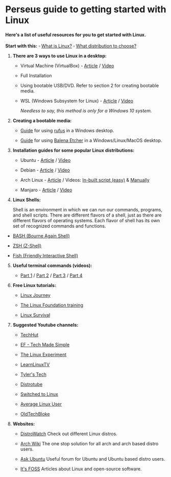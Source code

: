 # Perseus guide to getting started with Linux

#### Here's a list of useful resources for you to get started with Linux.

**Start with this:**
▫ [What is Linux?](https://www.youtube.com/watch?v=6gqLWTSz6ck)
▫ [What distribution to choose?](https://distrochooser.de/en)

1. **There are 3 ways to use Linux in a desktop:**
   
   - Virtual Machine (VirtualBox) - [Article](https://www.addictivetips.com/ubuntu-linux-tips/set-up-linux-virtual-machine-on-windows/) / [Video](https://www.youtube.com/watch?v=lzRMYTf6X2o)
   
   - Full Installation
   
   - Using bootable USB/DVD. Refer to section 2 for creating bootable media.
   
   - WSL (Windows Subsystem for Linux) - [Article](https://christitus.com/wsl2/) / [Video](https://youtu.be/VUW2pIjDpEk)
     
     *Needless to say, this method is only for a Windows 10 system.*

2. **Creating a bootable media:**
   
   - [Guide](https://fossbytes.com/create-bootable-usb-media-rufus-install-windows-linux/) for using [rufus](https://rufus.ie/) in a Windows desktop.
   
   - [Guide](https://wiki.recalbox.com/en/tutorials/utilities/write-an-image/balena-etcher) for using [Balena Etcher](https://www.balena.io/etcher/) in a Windows/Linux/MacOS desktop. 

3. **Installation guides for some popular Linux distributions:**
   - Ubuntu - [Article](https://ubuntu.com/tutorials/install-ubuntu-desktop#1-overview) / [Video](https://www.youtube.com/watch?v=f_8cD4HFvhc)

   - Debian - [Article](https://www.debian.org/releases/stable/installmanual) / [Video](https://www.youtube.com/watch?v=P4J_99cS7Bg)

   - Arch Linux - [Article](https://arch.d3sox.me/) / Videos: [In-built script (easy)](https://www.youtube.com/watch?v=leQbSsu-7F4) & [Manually](https://www.youtube.com/watch?v=PQgyW10xD8s&t=8s)

   - Manjaro -  [Article](https://itsfoss.com/install-manjaro-linux/) / [Video](https://www.youtube.com/watch?v=dlPw4WtMMZ8)
4. **Linux Shells:**

   Shell is an environment in which we can run our commands, programs, and shell scripts. There are different flavors of a shell, just as there are different flavors of operating systems. Each flavor of shell has its own set of recognized commands and functions.

- [BASH (Bourne Again Shell)](https://opensource.com/resources/what-bash)

- [ZSH (Z-Shell)](https://opensource.com/article/19/9/getting-started-zsh)

- [Fish (Friendly Interactive Shell)](https://fishshell.com/docs/current/index.html)
5. **Useful terminal commands (videos):**
   
   - [Part 1](https://youtu.be/7pBFbROYYdg) / [Part 2](https://youtu.be/ZsLg7eLkYbs) / [Part 3](https://youtu.be/JyZhYr-2uZ4) / [Part 4](https://youtu.be/s2bsE7MJTQg)

6. **Free Linux tutorials:**
   - [Linux Journey](https://linuxjourney.com/)
   
   - [The Linux Foundation training](https://training.linuxfoundation.org/resources/?_sft_content_type=free-course)
   
   - [Linux Survival](https://linuxsurvival.com/linux-tutorial-introduction/)



7. **Suggested Youtube channels:**
   
   - [TechHut](https://www.youtube.com/c/TechHutHD/videos)
   
   - [EF - Tech Made Simple](https://www.youtube.com/c/EFTechMadeSimple)
   
   - [The Linux Experiment](https://www.youtube.com/channel/UC5UAwBUum7CPN5buc-_N1Fw)
   
   - [LearnLinuxTV](https://www.youtube.com/channel/UCxQKHvKbmSzGMvUrVtJYnUA)
   
   - [Tyler's Tech](https://www.youtube.com/channel/UC3LqPyZ9818X8EM9e9mJMwQ)
   
   - [Distrotube](https://www.youtube.com/channel/UCVls1GmFKf6WlTraIb_IaJg)
   
   - [Switched to Linux](https://www.youtube.com/channel/UCoryWpk4QVYKFCJul9KBdyw)
   
   - [Average Linux User](https://www.youtube.com/channel/UCZiL6BoryLWxyapUuVYW27g)
   
   - [OldTechBloke](https://www.youtube.com/channel/UCCIHOP7e271SIumQgyl6XBQ)



8. **Websites:**
   
   - [DistroWatch](https://distrowatch.com/)
         Check out different Linux distros.
   
   - [Arch Wiki](https://wiki.archlinux.org/)
         The one stop solution for all arch and arch based distro users.
   
   - [Ask Ubuntu](https://askubuntu.com/)
         Useful forum for Ubuntu and Ubuntu based distro users.
   
   - [It's FOSS](http://itsfoss.com/)
         Articles about Linux and open-source software.
